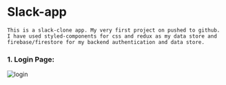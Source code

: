 # Slack-app
    This is a slack-clone app. My very first project on pushed to github.
    I have used styled-components for css and redux as my data store and firebase/firestore for my backend authentication and data store.

### 1. Login Page:
![login](https://user-images.githubusercontent.com/76589507/114580354-677cde80-9c9c-11eb-8ba9-d96b6c1ea4b6.PNG)
